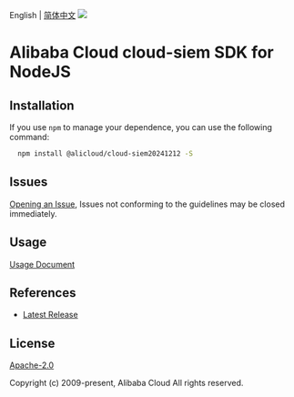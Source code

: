 English | [简体中文](README-CN.md)
![](https://aliyunsdk-pages.alicdn.com/icons/AlibabaCloud.svg)

# Alibaba Cloud cloud-siem SDK for NodeJS

## Installation
If you use `npm` to manage your dependence, you can use the following command:

```sh
  npm install @alicloud/cloud-siem20241212 -S
```

## Issues
[Opening an Issue](https://github.com/aliyun/alibabacloud-typescript-sdk/issues/new), Issues not conforming to the guidelines may be closed immediately.

## Usage
[Usage Document](https://github.com/aliyun/alibabacloud-typescript-sdk/blob/master/docs/Usage-EN.md#quick-examples)

## References
* [Latest Release](https://github.com/aliyun/alibabacloud-typescript-sdk/)

## License
[Apache-2.0](http://www.apache.org/licenses/LICENSE-2.0)

Copyright (c) 2009-present, Alibaba Cloud All rights reserved.
